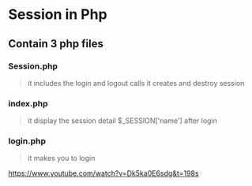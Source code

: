 # Session in Php

## **Contain 3 php files**
  
  ### Session.php
  > it includes the login and logout calls
  > it creates and destroy session
  
  ### index.php
  > it display the session detail $_SESSION['name'] after login
  
  ### login.php
  > it makes you to login
  
  https://www.youtube.com/watch?v=Dk5ka0E6sdg&t=198s
